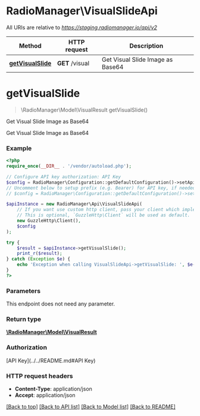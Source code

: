 # RadioManager\VisualSlideApi

All URIs are relative to *https://staging.radiomanager.io/api/v2*

Method | HTTP request | Description
------------- | ------------- | -------------
[**getVisualSlide**](VisualSlideApi.md#getVisualSlide) | **GET** /visual | Get Visual Slide Image as Base64


# **getVisualSlide**
> \RadioManager\Model\VisualResult getVisualSlide()

Get Visual Slide Image as Base64

Get Visual Slide Image as Base64

### Example
```php
<?php
require_once(__DIR__ . '/vendor/autoload.php');

// Configure API key authorization: API Key
$config = RadioManager\Configuration::getDefaultConfiguration()->setApiKey('api-key', 'YOUR_API_KEY');
// Uncomment below to setup prefix (e.g. Bearer) for API key, if needed
// $config = RadioManager\Configuration::getDefaultConfiguration()->setApiKeyPrefix('api-key', 'Bearer');

$apiInstance = new RadioManager\Api\VisualSlideApi(
    // If you want use custom http client, pass your client which implements `GuzzleHttp\ClientInterface`.
    // This is optional, `GuzzleHttp\Client` will be used as default.
    new GuzzleHttp\Client(),
    $config
);

try {
    $result = $apiInstance->getVisualSlide();
    print_r($result);
} catch (Exception $e) {
    echo 'Exception when calling VisualSlideApi->getVisualSlide: ', $e->getMessage(), PHP_EOL;
}
?>
```

### Parameters
This endpoint does not need any parameter.

### Return type

[**\RadioManager\Model\VisualResult**](../Model/VisualResult.md)

### Authorization

[API Key](../../README.md#API Key)

### HTTP request headers

 - **Content-Type**: application/json
 - **Accept**: application/json

[[Back to top]](#) [[Back to API list]](../../README.md#documentation-for-api-endpoints) [[Back to Model list]](../../README.md#documentation-for-models) [[Back to README]](../../README.md)

